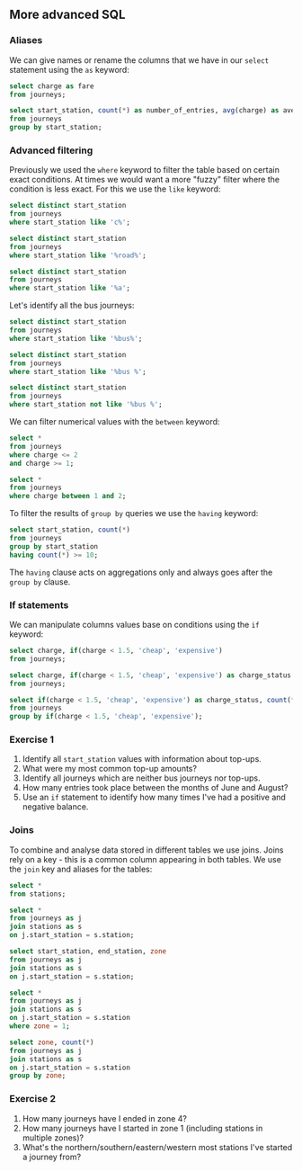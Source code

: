 ## More advanced SQL

### Aliases

We can give names or rename the columns that we have in our `select` statement using the `as` keyword:
```sql
select charge as fare
from journeys;

select start_station, count(*) as number_of_entries, avg(charge) as average_charge, max(charge) as `highest charge`
from journeys
group by start_station;
```

### Advanced filtering

Previously we used the `where` keyword to filter the table based on certain exact conditions.  At times we would want a more "fuzzy" filter where the condition is less exact.  For this we use the `like` keyword:

```sql
select distinct start_station
from journeys
where start_station like 'c%';

select distinct start_station
from journeys
where start_station like '%road%';

select distinct start_station
from journeys
where start_station like '%a';
```

Let's identify all the bus journeys:
```sql
select distinct start_station
from journeys
where start_station like '%bus%';

select distinct start_station
from journeys
where start_station like '%bus %';

select distinct start_station
from journeys
where start_station not like '%bus %';
```

We can filter numerical values with the `between` keyword:
```sql
select *
from journeys
where charge <= 2
and charge >= 1;

select *
from journeys
where charge between 1 and 2;
```

To filter the results of `group by` queries we use the `having` keyword:
```sql
select start_station, count(*)
from journeys
group by start_station
having count(*) >= 10;
```

The `having` clause acts on aggregations only and always goes after the `group by` clause.

### If statements

We can manipulate columns values base on conditions using the `if` keyword:
```sql
select charge, if(charge < 1.5, 'cheap', 'expensive')
from journeys;

select charge, if(charge < 1.5, 'cheap', 'expensive') as charge_status
from journeys;

select if(charge < 1.5, 'cheap', 'expensive') as charge_status, count(*)
from journeys
group by if(charge < 1.5, 'cheap', 'expensive');
```

### Exercise 1
1. Identify all `start_station` values with information about top-ups.
2. What were my most common top-up amounts?
3. Identify all journeys which are neither bus journeys nor top-ups.
4. How many entries took place between the months of June and August?
5. Use an `if` statement to identify how many times I've had a positive and negative balance.

### Joins

To combine and analyse data stored in different tables we use joins.  Joins rely on a key - this is a common column appearing in both tables.  We use the `join` key and aliases for the tables:
```sql
select *
from stations;

select *
from journeys as j
join stations as s
on j.start_station = s.station;

select start_station, end_station, zone
from journeys as j
join stations as s
on j.start_station = s.station;

select *
from journeys as j
join stations as s
on j.start_station = s.station
where zone = 1;

select zone, count(*)
from journeys as j
join stations as s
on j.start_station = s.station
group by zone;
```

### Exercise 2
1. How many journeys have I ended in zone 4?
2. How many journeys have I started in zone 1 (including stations in multiple zones)?
3. What's the northern/southern/eastern/western most stations I've started a journey from?
